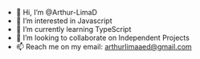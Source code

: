- 👋 Hi, I’m @Arthur-LimaD
- 👀 I’m interested in Javascript
- 🌱 I’m currently learning TypeScript
- 💞️ I’m looking to collaborate on Independent Projects
- 📫 Reach me on my email: arthurlimaaed@gmail.com

